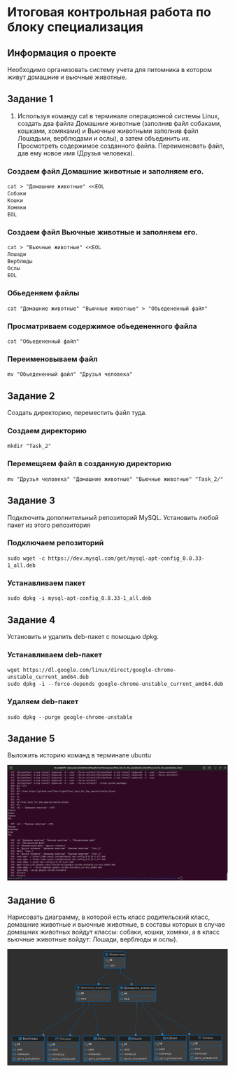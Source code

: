 # Итоговая контрольная работа по блоку специализация

## Информация о проекте  

Необходимо организовать систему учета для питомника в котором живут
домашние и вьючные животные.

## Задание 1
1. Используя команду cat в терминале операционной системы Linux, создать
два файла Домашние животные (заполнив файл собаками, кошками,
хомяками) и Вьючные животными заполнив файл Лошадьми, верблюдами и
ослы), а затем объединить их. Просмотреть содержимое созданного файла.
Переименовать файл, дав ему новое имя (Друзья человека).

### Создаем файл Домашние животные и заполняем его.

```
cat > "Домашние животные" <<EOL
Собаки
Кошки
Хомяки
EOL
```
### Создаем файл Вьючные животные и заполняем его.
```
cat > "Вьючные животные" <<EOL
Лошади
Верблюды
Ослы
EOL
```
### Обьеденяем файлы

```
cat "Домашние животные" "Вьючные животные" > "Обьедененный файл"
```
### Просматриваем содержимое обьедененного файла

```
cat "Обьедененный файл"
```
### Переименовываем файл

```
mv "Обьедененный файл" "Друзья человека"
```
## Задание 2
Создать директорию, переместить файл туда.

### Создаем директорию
```
mkdir "Task_2"
```
### Перемещяем файл в созданную директорию
```
mv "Друзья человека" "Домашние животные" "Вьючные животные" "Task_2/"
```
## Задание 3

Подключить дополнительный репозиторий MySQL. Установить любой пакет
из этого репозитория

### Подключаем репозиторий
```
sudo wget -c https://dev.mysql.com/get/mysql-apt-config_0.8.33-1_all.deb
```
### Устанавливаем пакет
```
sudo dpkg -i mysql-apt-config_0.8.33-1_all.deb
```
## Задание 4
Установить и удалить deb-пакет с помощью dpkg.
### Устанавливаем deb-пакет
```
wget https://dl.google.com/linux/direct/google-chrome-unstable_current_amd64.deb
sudo dpkg -i --force-depends google-chrome-unstable_current_amd64.deb
```
### Удаляем deb-пакет
```
sudo dpkg --purge google-chrome-unstable
```
## Задание 5
Выложить историю команд в терминале ubuntu

![Текст с описанием картинки](./images/hystory.png)

## Задание 6
Нарисовать диаграмму, в которой есть класс родительский класс, домашние
животные и вьючные животные, в составы которых в случае домашних
животных войдут классы: собаки, кошки, хомяки, а в класс вьючные животные
войдут: Лошади, верблюды и ослы).

![Текст с описанием картинки](./images/Diagram.png)
